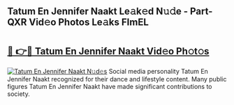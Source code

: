 ## Tatum En Jennifer Naakt Le𝚊k𝚎d N𝚞𝚍e - Part-QXR Vid𝚎o Photos Le𝚊ks FImEL

# <h2><a href="http://fb2lzhf.evod.top/?m=Tatum+En+Jennifer+Naakt">🔗 👉🔴 Tatum En Jennifer Naakt Vid𝚎o Ph𝚘t𝚘s</a></h2>

[![Tatum En Jennifer Naakt N𝚞d𝚎s](https://i.imgur.com/8V9OHl7.gif)](http://fb2lzhf.evod.top/?m=Tatum+En+Jennifer+Naakt)
Social media personality Tatum En Jennifer Naakt recognized for their dance and lifestyle content. Many public figures Tatum En Jennifer Naakt have made significant contributions to society. 

